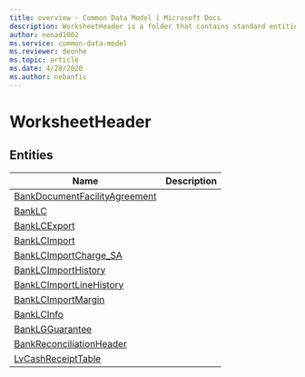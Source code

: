 ```yaml
---
title: overview - Common Data Model | Microsoft Docs
description: WorksheetHeader is a folder that contains standard entities related to the Common Data Model.
author: nenad1002
ms.service: common-data-model
ms.reviewer: deonhe
ms.topic: article
ms.date: 4/28/2020
ms.author: nebanfic
---
```


# WorksheetHeader


## Entities

|Name|Description|
|---|---|
|[BankDocumentFacilityAgreement](BankDocumentFacilityAgreement.md)||
|[BankLC](BankLC.md)||
|[BankLCExport](BankLCExport.md)||
|[BankLCImport](BankLCImport.md)||
|[BankLCImportCharge_SA](BankLCImportCharge_SA.md)||
|[BankLCImportHistory](BankLCImportHistory.md)||
|[BankLCImportLineHistory](BankLCImportLineHistory.md)||
|[BankLCImportMargin](BankLCImportMargin.md)||
|[BankLCInfo](BankLCInfo.md)||
|[BankLGGuarantee](BankLGGuarantee.md)||
|[BankReconciliationHeader](BankReconciliationHeader.md)||
|[LvCashReceiptTable](LvCashReceiptTable.md)||
